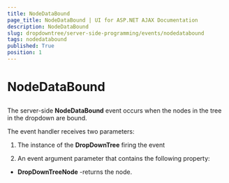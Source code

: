 ```yaml
---
title: NodeDataBound
page_title: NodeDataBound | UI for ASP.NET AJAX Documentation
description: NodeDataBound
slug: dropdowntree/server-side-programming/events/nodedatabound
tags: nodedatabound
published: True
position: 1
---
```


# NodeDataBound



## 

The server-side __NodeDataBound__ event occurs when the nodes in the tree in the dropdown are bound.

The event handler receives two parameters:

1. The instance of the __DropDownTree__ firing the event

1. An event argument parameter that contains the following property:

* __DropDownTreeNode__ -returns the node.
